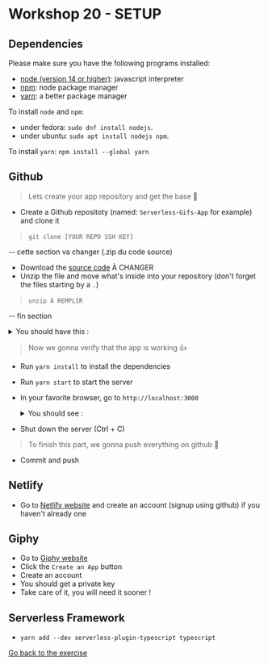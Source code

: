 # Workshop 20 - SETUP

## Dependencies
Please make sure you have the following programs installed:
- [node (version 14 or higher)](https://github.com/nodejs/node): javascript interpreter
- [npm](https://www.npmjs.com/): node package manager
- [yarn](https://yarnpkg.com/): a better package manager

To install `node` and `npm`:
- under fedora: `sudo dnf install nodejs`.
- under ubuntu: `sudo apt install nodejs npm`.

To install `yarn`: `npm install --global yarn`

## Github
> Lets create your app repository and get the base 🤲
- Create a Github repositoty (named: `Serverless-Gifs-App` for example) and clone it  
> `git clone [YOUR REPO SSH KEY]`

-- cette section va changer (.zip du code source)  
- Download the [source code](https://downgit.github.io/#/home?url=https://github.com/adrienfort/Workshop-Serverless/tree/master/Netlify-App) À CHANGER
- Unzip the file and move what's inside into your repository (don't forget the files starting by a `.`)
> `unzip À REMPLIR`

-- fin section  
  <details>
    <summary>You should have this :</summary>
  
   ![Netlify Setup Files](.github/assets/setupFiles.png)

  </details>

> Now we gonna verify that the app is working 👍

- Run `yarn install` to install the dependencies
- Run `yarn start` to start the server
- In your favorite browser, go to `http://localhost:3000`
  <details>
    <summary>You should see :</summary>
  
   ![Netlify Setup Page](.github/assets/setupPage.png)

  </details>
- Shut down the server (Ctrl + C)

> To finish this part, we gonna push everything on github 📌
- Commit and push

## Netlify
- Go to [Netlify website](https://www.netlify.com/) and create an account (signup using github) if you haven't already one

## Giphy
- Go to [Giphy website](https://developers.giphy.com/docs/sdk/)
- Click the `Create an App` button
- Create an account
- You should get a private key
- Take care of it, you will need it sooner !

## Serverless Framework
- `yarn add --dev serverless-plugin-typescript typescript`

[Go back to the exercise](./README.md)
